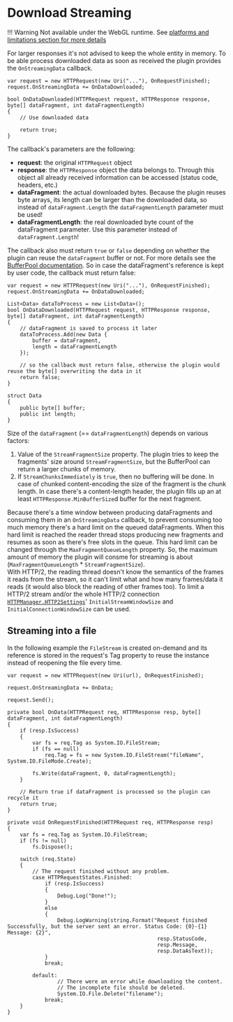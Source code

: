 # Download Streaming

!!! Warning
	Not available under the WebGL runtime. See [platforms and limitations section for more details](../../platforms.md)

For larger responses it's not advised to keep the whole entity in memory. To be able process downloaded data as soon as received the plugin provides the `OnStreamingData` callback. 
```language-csharp
var request = new HTTPRequest(new Uri("..."), OnRequestFinished);
request.OnStreamingData += OnDataDownloaded;

bool OnDataDownloaded(HTTPRequest request, HTTPResponse response, byte[] dataFragment, int dataFragmentLength)
{
    // Use downloaded data
	
    return true;
}
```

The callback's parameters are the following:

- **request**: the original `HTTPRequest` object
- **response**: the `HTTPResponse` object the data belongs to. Through this object all already received information can be accessed (status code, headers, etc.)
- **dataFragment**: the actual downloaded bytes. Because the plugin reuses byte arrays, its length can be larger than the downloaded data, so instead of `dataFragment.Length` the `dataFragmentLength` parameter must be used!
- **dataFragmentLength**: the real downloaded byte count of the dataFragment parameter. Use this parameter instead of `dataFragment.Length`!

The callback also must return `true` or `false` depending on whether the plugin can reuse the `dataFragment` buffer or not. For more details see the [BufferPool documentation](../../7.GlobalTopics/BufferPool.md).
So in case the dataFragment's reference is kept by user code, the callback must return false:

```language-csharp
var request = new HTTPRequest(new Uri("..."), OnRequestFinished);
request.OnStreamingData += OnDataDownloaded;

List<Data> dataToProcess = new List<Data>();
bool OnDataDownloaded(HTTPRequest request, HTTPResponse response, byte[] dataFragment, int dataFragmentLength)
{
	// dataFragment is saved to process it later
    dataToProcess.Add(new Data { 
		buffer = dataFragment, 
		length = dataFragmentLength 
	});
	
	// so the callback must return false, otherwise the plugin would reuse the byte[] overwriting the data in it
    return false;
}

struct Data
{
	public byte[] buffer;
	public int length;
}
```

Size of the `dataFragment` (== `dataFragmentLength`) depends on various factors:

1. Value of the `StreamFragmentSize` property. The plugin tries to keep the fragments' size around `StreamFragmentSize`, but the BufferPool can return a larger chunks of memory.
2. If `StreamChunksImmediately` is `true`, then no buffering will be done. In case of chunked content-encoding the size of the fragment is the chunk length. In case there's a content-length header, the plugin fills up an at least `HTTPResponse.MinBufferSize`d buffer for the next fragment.

Because there's a time window between producing dataFragments and consuming them in an `OnStreamingData` callback, to prevent consuming too much memory there's a hard limit on the queued dataFragments. When this hard limit is reached the reader thread stops producing new fragments and resumes as soon as there's free slots in the queue. This hard limit can be changed through the `MaxFragmentQueueLength` property. So, the maximum amount of memory the plugin will consme for streaming is about (`MaxFragmentQueueLength` * `StreamFragmentSize`).<br>
With HTTP/2, the reading thread doesn't know the semantics of the frames it reads from the stream, so it can't limit what and how many frames/data it reads (it would also block the reading of other frames too). To limit a HTTP/2 stream and/or the whole HTTP/2 connection [`HTTPManager.HTTP2Settings`](../../7.GlobalTopics/HTTP2.md)' `InitialStreamWindowSize` and `InitialConnectionWindowSize` can be used.

## Streaming into a file

In the following example the `FileStream` is created on-demand and its reference is stored in the request's Tag property to reuse the instance instead of reopening the file every time.

```language-csharp
var request = new HTTPRequest(new Uri(url), OnRequestFinished);

request.OnStreamingData += OnData;

request.Send();

private bool OnData(HTTPRequest req, HTTPResponse resp, byte[] dataFragment, int dataFragmentLength)
{
    if (resp.IsSuccess)
    {
        var fs = req.Tag as System.IO.FileStream;
        if (fs == null)
            req.Tag = fs = new System.IO.FileStream("fileName", System.IO.FileMode.Create);

        fs.Write(dataFragment, 0, dataFragmentLength);
    }

    // Return true if dataFragment is processed so the plugin can recycle it
    return true;
}

private void OnRequestFinished(HTTPRequest req, HTTPResponse resp)
{
    var fs = req.Tag as System.IO.FileStream;
    if (fs != null)
        fs.Dispose();

    switch (req.State)
    {
        // The request finished without any problem.
        case HTTPRequestStates.Finished:
            if (resp.IsSuccess)
            {
                Debug.Log("Done!");
            }
            else
            {
                Debug.LogWarning(string.Format("Request finished Successfully, but the server sent an error. Status Code: {0}-{1} Message: {2}",
                                                resp.StatusCode,
                                                resp.Message,
                                                resp.DataAsText));
            }
            break;

        default:
                // There were an error while downloading the content.
                // The incomplete file should be deleted.
                System.IO.File.Delete("filename");
            break;
    }
}
```